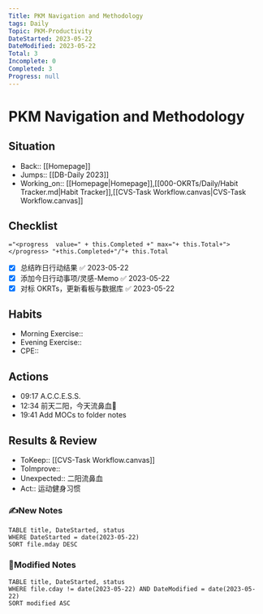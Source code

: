 ```yaml
---
Title: PKM Navigation and Methodology
tags: Daily
Topic: PKM-Productivity
DateStarted: 2023-05-22
DateModified: 2023-05-22
Total: 3
Incomplete: 0
Completed: 3
Progress: null
---
```

# PKM Navigation and Methodology
## Situation
- Back:: [[Homepage]]
- Jumps:: [[DB-Daily 2023]]
- Working_on:: [[Homepage|Homepage]],[[000-OKRTs/Daily/Habit Tracker.md|Habit Tracker]],[[CVS-Task Workflow.canvas|CVS-Task Workflow.canvas]]
## Checklist
`="<progress  value=" + this.Completed +" max="+ this.Total+"></progress> "+this.Completed+"/"+ this.Total`
- [x] 总结昨日行动结果 ✅ 2023-05-22
- [x] 添加今日行动事项/灵感-Memo ✅ 2023-05-22
- [x] 对标 OKRTs，更新看板与数据库 ✅ 2023-05-22
## Habits
- Morning Exercise:: 
- Evening Exercise::
- CPE::
## Actions
- 09:17 A.C.C.E.S.S.
- 12:34 前天二阳，今天流鼻血🤒
- 19:41 Add MOCs to folder notes 
## Results & Review
- ToKeep:: [[CVS-Task Workflow.canvas]] 
- ToImprove::  
- Unexpected:: 二阳流鼻血 
- Act:: 运动健身习惯
### ✍️New Notes

```dataview
TABLE title, DateStarted, status
WHERE DateStarted = date(2023-05-22)
SORT file.mday DESC
```

### 📝Modified Notes

```dataview
TABLE title, DateStarted, status
WHERE file.cday != date(2023-05-22) AND DateModified = date(2023-05-22)
SORT modified ASC
```
